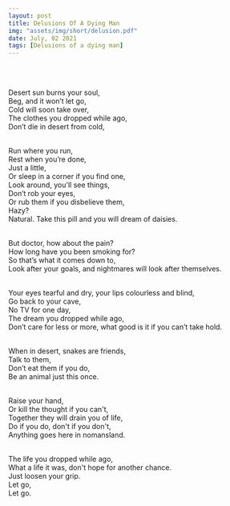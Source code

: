 ```yaml
---
layout: post
title: Delusions Of A Dying Man
img: "assets/img/short/delusion.pdf"
date: July, 02 2021
tags: [Delusions of a dying man]
---
```

  
<br><br>
<div align="left">

Desert sun burns your soul,<br>
Beg, and it won’t let go,<br>
Cold will soon take over,<br>
The clothes you dropped while ago,<br>
Don’t die in desert from cold,<br><br>

Run where you run,<br>
Rest when you’re done,<br>
Just a little, <br>
Or sleep in a corner if you find one,<br>
Look around, you'll see things,<br>
Don’t rob your eyes, <br>
Or rub them if you disbelieve them,<br>
Hazy? <br>
Natural. Take this pill and you will dream of daisies. <br><br>

But doctor, how about the pain?<br>
How long have you been smoking for?<br>
So that’s what it comes down to, <br>
Look after your goals, and nightmares will look after themselves. <br><br>

Your eyes tearful and dry, your lips colourless and blind,<br>
Go back to your cave,<br>
No TV for one day,<br>
The dream you dropped while ago,<br>
Don’t care for less or more, what good is it if you can’t take hold.<br> <br>

When in desert, snakes are friends,<br>
Talk to them,<br>
Don’t eat them if you do,<br> 
Be an animal just this once. <br><br>  
  
Raise your hand,<br>
Or kill the thought if you can't,<br>
Together they will drain you of life,<br>
Do if you do, don't if you don't,<br>
Anything goes here in nomansland.<br><br>

The life you dropped while ago,<br>
What a life it was, don't hope for another chance.<br>
Just loosen your grip.<br>
Let go,<br>
Let go.  <br><br>

</div>
<br><br>
<br><br>
<br><br>
<br><br>
<br><br>
<br><br> 
